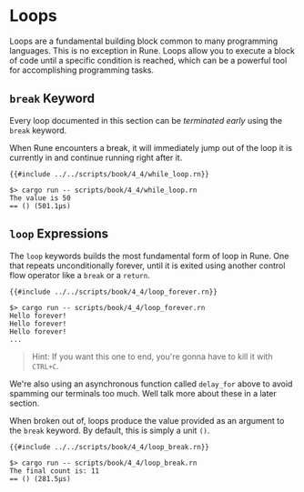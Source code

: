 # Loops

Loops are a fundamental building block common to many programming languages.
This is no exception in Rune.
Loops allow you to execute a block of code until a specific condition is
reached, which can be a powerful tool for accomplishing programming tasks.

## `break` Keyword

Every loop documented in this section can be *terminated early* using the
`break` keyword.

When Rune encounters a break, it will immediately jump out of the loop it is
currently in and continue running right after it.

```rust,noplaypen
{{#include ../../scripts/book/4_4/while_loop.rn}}
```

```text
$> cargo run -- scripts/book/4_4/while_loop.rn
The value is 50
== () (501.1µs)
```

## `loop` Expressions

The `loop` keywords builds the most fundamental form of loop in Rune.
One that repeats unconditionally forever, until it is exited using another
control flow operator like a `break` or a `return`.

```rust,noplaypen
{{#include ../../scripts/book/4_4/loop_forever.rn}}
```

```text
$> cargo run -- scripts/book/4_4/loop_forever.rn
Hello forever!
Hello forever!
Hello forever!
...
```

> Hint: If you want this one to end, you're gonna have to kill it with `CTRL+C`.

We're also using an asynchronous function called `delay_for` above to avoid
spamming our terminals too much.
Well talk more about these in a later section.

When broken out of, loops produce the value provided as an argument to the
`break` keyword.
By default, this is simply a unit `()`.

```rust,noplaypen
{{#include ../../scripts/book/4_4/loop_break.rn}}
```

```text
$> cargo run -- scripts/book/4_4/loop_break.rn
The final count is: 11
== () (281.5µs)
```